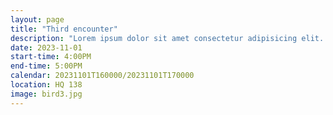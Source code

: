 ```yaml
---
layout: page
title: "Third encounter"
description: "Lorem ipsum dolor sit amet consectetur adipisicing elit. Laboriosam enim, rem repellat beatae expedita, eum numquam nihil accusantium reprehenderit doloremque praesentium, explicabo maiores cum culpa commodi. Eum dicta enim repudiandae."
date: 2023-11-01
start-time: 4:00PM
end-time: 5:00PM
calendar: 20231101T160000/20231101T170000
location: HQ 138
image: bird3.jpg
---
```

